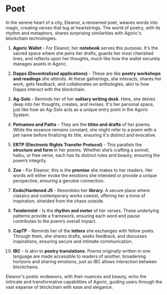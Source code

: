 # Poet

In the serene heart of a city, Eleanor, a renowned poet, weaves words into magic, creating verses that tug at heartstrings. The world of poetry, with its rhythm and metaphors, shares surprising similarities with Agoric's blockchain technologies.

1. **Agoric Wallet** - For Eleanor, her **notebook** serves this purpose. It's the sacred space where she pens her drafts, guards her most cherished lines, and reflects upon her thoughts, much like how the wallet securely manages assets in Agoric.

2. **Dapps (Decentralized applications)** - These are like **poetry workshops and readings** she attends. At these gatherings, she interacts, shares her work, gets feedback, and collaborates on anthologies, akin to how Dapps interact with the blockchain.

3. **Ag-Solo** - Reminds her of her **solitary writing desk**. Here, she delves deep into her thoughts, creates, and revises. It's her personal space, just like how an Ag-Solo acts as a unique entry point in the Agoric System.

4. **Petnames and Paths** - They are the **titles and drafts** of her poems. While the essence remains constant, she might refer to a poem with a pet name before finalizing its title, ensuring it's distinct and evocative.

5. **ERTP (Electronic Rights Transfer Protocol)** - This parallels the **structure and form** in her poems. Whether she’s crafting a sonnet, haiku, or free verse, each has its distinct rules and beauty, ensuring the poem’s integrity.

6. **Zoe** - For Eleanor, this is the **promise** she makes to her readers. Her words will either evoke the emotions she intended or provide a unique perspective, ensuring a genuine connection.

7. **Endo/Hardened JS** - Resembles her **library**. A secure place where classics and contemporary works coexist, offering her a trove of inspiration, shielded from the chaos outside.

8. **Tendermint** - Is the **rhythm and meter** of her verses. These underlying patterns provide a framework, ensuring each word and pause contributes to the poem’s overall impact.

9. **CapTP** - Reminds her of the **letters** she exchanges with fellow poets. Through them, she shares drafts, seeks feedback, and discusses inspirations, ensuring secure and intimate communication.

10. **IBC** - Is akin to **poetry translations**. Poems originally written in one language are made accessible to readers of another, broadening horizons and sharing emotions, just as IBC allows interaction between blockchains.

Eleanor's poetic endeavors, with their nuances and beauty, echo the intricate and transformative capabilities of Agoric, guiding users through the vast expanse of blockchain with ease and elegance.